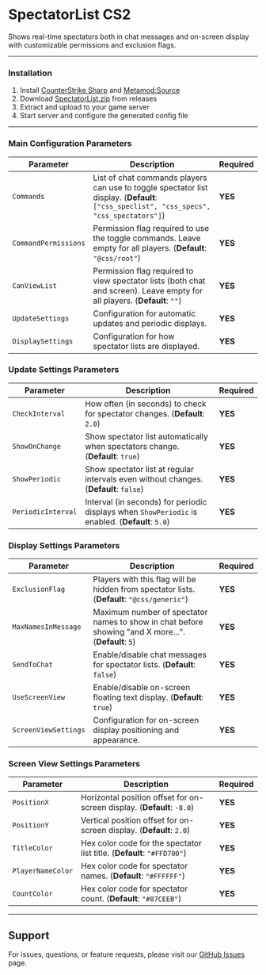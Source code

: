 # SpectatorList CS2
Shows real-time spectators both in chat messages and on-screen display with customizable permissions and exclusion flags.

---

### Installation
1. Install [CounterStrike Sharp](https://github.com/roflmuffin/CounterStrikeSharp) and [Metamod:Source](https://www.sourcemm.net/downloads.php/?branch=master)
2. Download [SpectatorList.zip](https://github.com/wiruwiru/SpectatorList-CS2/releases/latest) from releases
3. Extract and upload to your game server
4. Start server and configure the generated config file

---

### Main Configuration Parameters

| Parameter            | Description                                                                                       | Required |
|----------------------|---------------------------------------------------------------------------------------------------|----------|
| `Commands`           | List of chat commands players can use to toggle spectator list display. (**Default**: `["css_speclist", "css_specs", "css_spectators"]`) | **YES**  |
| `CommandPermissions` | Permission flag required to use the toggle commands. Leave empty for all players. (**Default**: `"@css/root"`) | **YES**  |
| `CanViewList`        | Permission flag required to view spectator lists (both chat and screen). Leave empty for all players. (**Default**: `""`) | **YES**  |
| `UpdateSettings`     | Configuration for automatic updates and periodic displays. | **YES**  |
| `DisplaySettings`    | Configuration for how spectator lists are displayed. | **YES**  |

### Update Settings Parameters

| Parameter         | Description                                                                                         | Required |
|-------------------|-----------------------------------------------------------------------------------------------------|----------|
| `CheckInterval`   | How often (in seconds) to check for spectator changes. (**Default**: `2.0`) | **YES**  |
| `ShowOnChange`    | Show spectator list automatically when spectators change. (**Default**: `true`) | **YES**  |
| `ShowPeriodic`    | Show spectator list at regular intervals even without changes. (**Default**: `false`) | **YES**  |
| `PeriodicInterval` | Interval (in seconds) for periodic displays when `ShowPeriodic` is enabled. (**Default**: `5.0`) | **YES**  |

### Display Settings Parameters

| Parameter         | Description                                                                                         | Required |
|-------------------|-----------------------------------------------------------------------------------------------------|----------|
| `ExclusionFlag`   | Players with this flag will be hidden from spectator lists. (**Default**: `"@css/generic"`) | **YES**  |
| `MaxNamesInMessage` | Maximum number of spectator names to show in chat before showing "and X more...". (**Default**: `5`) | **YES**  |
| `SendToChat`      | Enable/disable chat messages for spectator lists. (**Default**: `false`) | **YES**  |
| `UseScreenView`   | Enable/disable on-screen floating text display. (**Default**: `true`) | **YES**  |
| `ScreenViewSettings` | Configuration for on-screen display positioning and appearance. | **YES**  |

### Screen View Settings Parameters

| Parameter         | Description                                                                                         | Required |
|-------------------|-----------------------------------------------------------------------------------------------------|----------|
| `PositionX`       | Horizontal position offset for on-screen display. (**Default**: `-8.0`) | **YES**  |
| `PositionY`       | Vertical position offset for on-screen display. (**Default**: `2.0`) | **YES**  |
| `TitleColor`      | Hex color code for the spectator list title. (**Default**: `"#FFD700"`) | **YES**  |
| `PlayerNameColor` | Hex color code for spectator names. (**Default**: `"#FFFFFF"`) | **YES**  |
| `CountColor`      | Hex color code for spectator count. (**Default**: `"#87CEEB"`) | **YES**  |

---

## Support

For issues, questions, or feature requests, please visit our [GitHub Issues](https://github.com/wiruwiru/SpectatorList-CS2/issues) page.